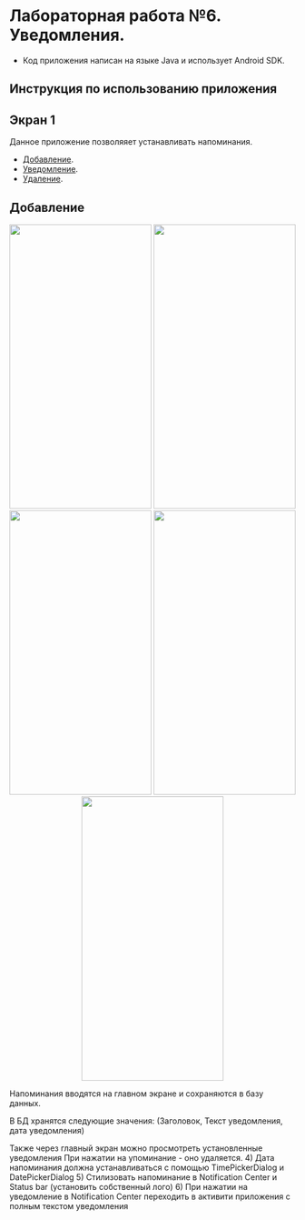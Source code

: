 # Лабораторная работа №6. Уведомления.
- Код приложения написан на языке Java и использует Android SDK.

## Инструкция по использованию приложения

## Экран 1
Данное приложение позволяяет устанавливать напоминания.
- [Добавление](#добавление).
- [Уведомление](#уведомление).
- [Удаление](удаление).

## Добавление


<p align="center">
<img src="https://sun9-40.userapi.com/impg/K4ms3lK7wnMZOpirpV68VLKGbCSzaa2Cq5XcAA/QD6tSG7v-rQ.jpg?size=720x1520&quality=95&sign=6a88ef995576388c0e434a10c9f8698f&type=album" width="250" height="500"> 
<img src="https://sun9-9.userapi.com/impg/lX9uBWaxA-SA7kwXXYzL31vnS2-fuyIgVP876w/j4NkNv_sguk.jpg?size=720x1520&quality=95&sign=b24cb2e4a74fb9c5c0ed3ea5d4651a49&type=album" width="250" height="500">
<img src="https://sun9-50.userapi.com/impg/MQtTPwrU30dcEX3tTiUhwcWug4AJ_WS3-ZSQpA/ticXwlpy80s.jpg?size=720x1520&quality=95&sign=4ad9fb7d37413c9e7f42c4d8ef458ae5&type=album" width="250" height="500">
<img src="https://sun9-60.userapi.com/impg/KNVTDlLBnIS_UUxxL9H7gfYvFzTzMeAbvy0p-g/lUf8GPE73SE.jpg?size=720x1520&quality=95&sign=205183e91aa9f50d122c85148d855b53&type=album" width="250" height="500">
<img src="https://sun9-74.userapi.com/impg/gzSfSpUsPWMFGr10dmGQPCvZMzH4Rr9dDf-5VQ/8DyGFI2tGeE.jpg?size=720x1520&quality=95&sign=a86d4eeb5ac38bffcbae68bb6abd54c4&type=album" width="250" height="500">
</p> 


Напоминания вводятся на главном экране и сохраняются в базу данных.

В БД хранятся следующие значения: (Заголовок, Текст уведомления, дата 
уведомления)

Также через главный экран можно просмотреть установленные уведомления
При нажатии на упоминание - оно удаляется.
4) Дата напоминания должна устанавливаться с помощью
TimePickerDialog и DatePickerDialog
5) Стилизовать напоминание в Notification Center и Status bar (установить 
собственный лого)
6) При нажатии на уведомление в Notification Center переходить в 
активити приложения с полным текстом уведомления
